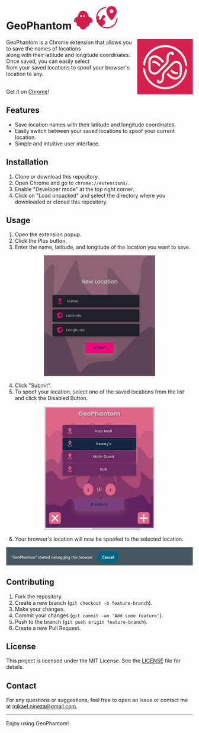 # GeoPhantom ![Small Ghost](./images/small_ghost.png) ![Geo Logo](./images/geo_icon.png)

<p>
    <img align='right' src="./images/small_logo.png" alt="GeoPhantom Logo" width="150px">
    GeoPhantom is a Chrome extension that allows you to save the names of locations <br> along with their latitude and longitude coordinates. Once saved, you can easily select <br> from your saved locations to spoof your browser's location to any.
    <br> <br> 
</p>

Get it on [Chrome](https://chromewebstore.google.com/detail/geophantom/pjohojbinfgblonnnfgmancpdcpnjjdb)!

## Features

- Save location names with their latitude and longitude coordinates.
- Easily switch between your saved locations to spoof your current location.
- Simple and intuitive user interface.

## Installation

1. Clone or download this repository.
2. Open Chrome and go to `chrome://extensions/`.
3. Enable "Developer mode" at the top right corner.
4. Click on "Load unpacked" and select the directory where you downloaded or cloned this repository.

## Usage

1. Open the extension popup.
2. Click the Plus button.
3. Enter the name, latitude, and longitude of the location you want to save.

<p align="center">
    <img src="./images/new_location_snippet.png" alt="New Location" style="width: 300px;">
</p>

4. Click "Submit".
5. To spoof your location, select one of the saved locations from the list and click the Disabled Button.

<p align="center">
    <img src="./images/main_popup_snippet.png" alt="Main Popup" style="width: 300px;">
</p>

6. Your browser's location will now be spoofed to the selected location.

<p align="center">
    <img src="./images/debugging_snippet.png" alt="Activated">
    <br>
</p>

## Contributing

1. Fork the repository.
2. Create a new branch (`git checkout -b feature-branch`).
3. Make your changes.
4. Commit your changes (`git commit -am 'Add some feature'`).
5. Push to the branch (`git push origin feature-branch`).
6. Create a new Pull Request.

## License

This project is licensed under the MIT License. See the [LICENSE](LICENSE) file for details.

## Contact

For any questions or suggestions, feel free to open an issue or contact me at mikael.nineza@gmail.com.

---

Enjoy using GeoPhantom!
